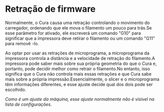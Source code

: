 Retração de firmware
====
Normalmente, o Cura causa uma retração controlando o movimento do carregador, ordenando que ele mova o filamento um pouco para trás.Se esse parâmetro for ativado, ele escreverá um comando "G10" para significar que a impressora deve retirar o filamento ou um comando "G11" para removê -lo.

Ao optar por usar as retrações de microprograma, a microprograma da impressora controla a distância e a velocidade de retração do filamento.A impressora pode saber mais sobre sua própria geometria do que o Cura e, portanto, pode decidir melhor como retrair o filamento.No entanto, isso significa que o Cura não controla mais essas retrações e que Cura sabe mais sobre a própria impressão.Essencialmente, o slicer e o microprograma têm informações diferentes, e esse ajuste decide qual dos dois pode ser escolhido.

*Como é um ajuste da máquina, esse ajuste normalmente não é visível na lista de configurações.*